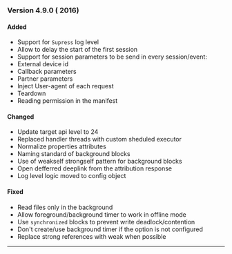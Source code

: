 ### Version 4.9.0 ( 2016)
#### Added
 - Support for `Supress` log level
 - Allow to delay the start of the first session
 - Support for session parameters to be send in every session/event:
  - External device id
  - Callback parameters
  - Partner parameters
 - Inject User-agent of each request
 - Teardown
 - Reading permission in the manifest

#### Changed
 - Update target api level to 24
 - Replaced handler threads with custom sheduled executor
 - Normalize properties attributes
 - Naming standard of background blocks
 - Use of weakself strongself pattern for background blocks
 - Open defferred deeplink from the attribution response
 - Log level logic moved to config object

#### Fixed
 - Read files only in the background
 - Allow foreground/background timer to work in offline mode
 - Use `synchronized` blocks to prevent write deadlock/contention
 - Don't create/use background timer if the option is not configured
 - Replace strong references with weak when possible 

---
